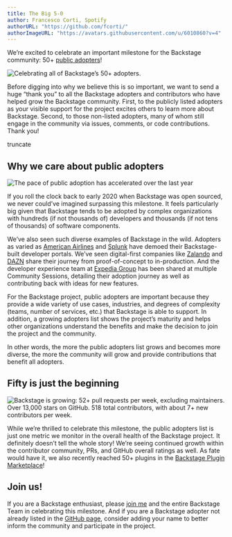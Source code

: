 ```yaml
---
title: The Big 5-0
author: Francesco Corti, Spotify
authorURL: "https://github.com/fcorti/"
authorImageURL: "https://avatars.githubusercontent.com/u/6010860?v=4"
---
```

We’re excited to celebrate an important milestone for the Backstage community: 50+ [public adopters](https://github.com/backstage/backstage/blob/master/ADOPTERS.md)!

![Celebrating all of Backstage’s 50+ adopters.](assets/21-09-30/50-public-adopters.png)

Before digging into why we believe this is so important, we want to send a huge “thank you” to all the Backstage adopters and contributors who have helped grow the Backstage community. First, to the publicly listed adopters as your visible support for the project excites others to learn more about Backstage. Second, to those non-listed adopters, many of whom still engage in the community via issues, comments, or code contributions. Thank you!

truncate

## Why we care about public adopters

![The pace of public adoption has accelerated over the last year](assets/21-09-30/public-backstage-adopters.png)

If you roll the clock back to early 2020 when Backstage was open sourced, we never could’ve imagined surpassing this milestone. It feels particularly big given that Backstage tends to be adopted by complex organizations with hundreds (if not thousands of) developers and thousands (if not tens of thousands) of software components.

We’ve also seen such diverse examples of Backstage in the wild. Adopters as varied as [American Airlines][am] and [Splunk][sp] have demoed their Backstage-built developer portals. We’ve seen digital-first companies like [Zalando][za] and [DAZN][da] share their journey from proof-of-concept to in-production. And the developer experience team at [Expedia Group][ex] has been shared at multiple Community Sessions, detailing their adoption journey as well as contributing back with ideas for new features.

For the Backstage project, public adopters are important because they provide a wide variety of use cases, industries, and degrees of complexity (teams, number of services, etc.) that Backstage is able to support. In addition, a growing adopters list shows the project’s maturity and helps other organizations understand the benefits and make the decision to join the project and the community.

In other words, the more the public adopters list grows and becomes more diverse, the more the community will grow and provide contributions that benefit all adopters.

## Fifty is just the beginning

![Backstage is growing: 52+ pull requests per week, excluding maintainers. Over 13,000 stars on GitHub. 518 total contributors, with about 7+ new contributors per week.](assets/21-09-30/backstage-stats.png)

While we’re thrilled to celebrate this milestone, the public adopters list is just one metric we monitor in the overall health of the Backstage project. It definitely doesn’t tell the whole story! We’re seeing continued growth within the contributor community, PRs, and GitHub overall ratings as well. As fate would have it, we also recently reached 50+ plugins in the [Backstage Plugin Marketplace][plugins]!

## Join us!

If you are a Backstage enthusiast, please [join me][news] and the entire Backstage Team in celebrating this milestone. And if you are a Backstage adopter not already listed in the [GitHub page][gh], consider adding your name to better inform the community and participate in the project.

[am]: https://backstage.spotify.com/blog/adopter-spotlight/american-airlines-runway/

[sp]: https://backstage.spotify.com/blog/community-session/splunk-pink-phonebook/

[za]: https://youtu.be/6sg5uMCLxTA

[da]: https://medium.com/dazn-tech/developer-experience-dx-at-dazn-e6de9a0208d2

[ex]: https://backstage.spotify.com/blog/community-session/firehydrant-expedia-loblaw/

[plugins]: https://backstage.io/plugins

[news]: https://mailchi.mp/spotify/backstage-community

[gh]: https://github.com/backstage/backstage/blob/master/ADOPTERS.md

